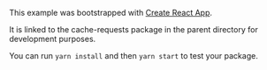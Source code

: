 This example was bootstrapped with [Create React App](https://github.com/facebook/create-react-app).

It is linked to the cache-requests package in the parent directory for development purposes.

You can run `yarn install` and then `yarn start` to test your package.

